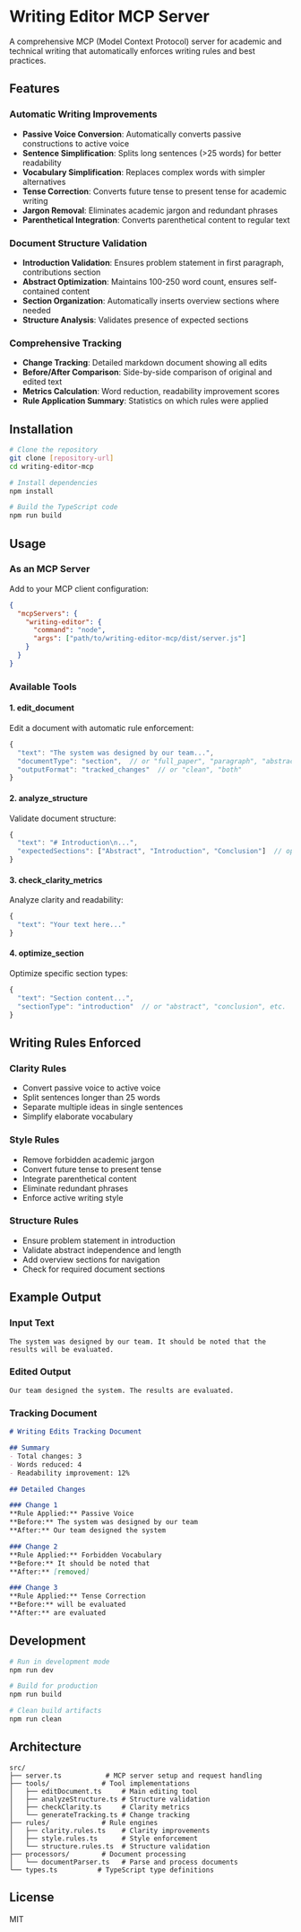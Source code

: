 # Writing Editor MCP Server

A comprehensive MCP (Model Context Protocol) server for academic and technical writing that automatically enforces writing rules and best practices.

## Features

### Automatic Writing Improvements
- **Passive Voice Conversion**: Automatically converts passive constructions to active voice
- **Sentence Simplification**: Splits long sentences (>25 words) for better readability
- **Vocabulary Simplification**: Replaces complex words with simpler alternatives
- **Tense Correction**: Converts future tense to present tense for academic writing
- **Jargon Removal**: Eliminates academic jargon and redundant phrases
- **Parenthetical Integration**: Converts parenthetical content to regular text

### Document Structure Validation
- **Introduction Validation**: Ensures problem statement in first paragraph, contributions section
- **Abstract Optimization**: Maintains 100-250 word count, ensures self-contained content
- **Section Organization**: Automatically inserts overview sections where needed
- **Structure Analysis**: Validates presence of expected sections

### Comprehensive Tracking
- **Change Tracking**: Detailed markdown document showing all edits
- **Before/After Comparison**: Side-by-side comparison of original and edited text
- **Metrics Calculation**: Word reduction, readability improvement scores
- **Rule Application Summary**: Statistics on which rules were applied

## Installation

```bash
# Clone the repository
git clone [repository-url]
cd writing-editor-mcp

# Install dependencies
npm install

# Build the TypeScript code
npm run build
```

## Usage

### As an MCP Server

Add to your MCP client configuration:

```json
{
  "mcpServers": {
    "writing-editor": {
      "command": "node",
      "args": ["path/to/writing-editor-mcp/dist/server.js"]
    }
  }
}
```

### Available Tools

#### 1. edit_document
Edit a document with automatic rule enforcement:

```typescript
{
  "text": "The system was designed by our team...",
  "documentType": "section",  // or "full_paper", "paragraph", "abstract"
  "outputFormat": "tracked_changes"  // or "clean", "both"
}
```

#### 2. analyze_structure
Validate document structure:

```typescript
{
  "text": "# Introduction\n...",
  "expectedSections": ["Abstract", "Introduction", "Conclusion"]  // optional
}
```

#### 3. check_clarity_metrics
Analyze clarity and readability:

```typescript
{
  "text": "Your text here..."
}
```

#### 4. optimize_section
Optimize specific section types:

```typescript
{
  "text": "Section content...",
  "sectionType": "introduction"  // or "abstract", "conclusion", etc.
}
```

## Writing Rules Enforced

### Clarity Rules
- Convert passive voice to active voice
- Split sentences longer than 25 words
- Separate multiple ideas in single sentences
- Simplify elaborate vocabulary

### Style Rules
- Remove forbidden academic jargon
- Convert future tense to present tense
- Integrate parenthetical content
- Eliminate redundant phrases
- Enforce active writing style

### Structure Rules
- Ensure problem statement in introduction
- Validate abstract independence and length
- Add overview sections for navigation
- Check for required document sections

## Example Output

### Input Text
```
The system was designed by our team. It should be noted that the results will be evaluated.
```

### Edited Output
```
Our team designed the system. The results are evaluated.
```

### Tracking Document
```markdown
# Writing Edits Tracking Document

## Summary
- Total changes: 3
- Words reduced: 4
- Readability improvement: 12%

## Detailed Changes

### Change 1
**Rule Applied:** Passive Voice
**Before:** The system was designed by our team
**After:** Our team designed the system

### Change 2
**Rule Applied:** Forbidden Vocabulary
**Before:** It should be noted that
**After:** [removed]

### Change 3
**Rule Applied:** Tense Correction
**Before:** will be evaluated
**After:** are evaluated
```

## Development

```bash
# Run in development mode
npm run dev

# Build for production
npm run build

# Clean build artifacts
npm run clean
```

## Architecture

```
src/
├── server.ts           # MCP server setup and request handling
├── tools/             # Tool implementations
│   ├── editDocument.ts     # Main editing tool
│   ├── analyzeStructure.ts # Structure validation
│   ├── checkClarity.ts     # Clarity metrics
│   └── generateTracking.ts # Change tracking
├── rules/             # Rule engines
│   ├── clarity.rules.ts    # Clarity improvements
│   ├── style.rules.ts      # Style enforcement
│   └── structure.rules.ts  # Structure validation
├── processors/        # Document processing
│   └── documentParser.ts   # Parse and process documents
└── types.ts          # TypeScript type definitions
```

## License

MIT